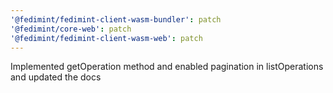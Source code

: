 ```yaml
---
'@fedimint/fedimint-client-wasm-bundler': patch
'@fedimint/core-web': patch
'@fedimint/fedimint-client-wasm-web': patch
---
```


Implemented getOperation method and enabled pagination in listOperations and updated the docs
